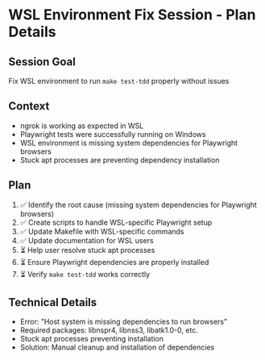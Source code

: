 # WSL Environment Fix Session - Plan Details

## Session Goal
Fix WSL environment to run `make test-tdd` properly without issues

## Context
- ngrok is working as expected in WSL
- Playwright tests were successfully running on Windows
- WSL environment is missing system dependencies for Playwright browsers
- Stuck apt processes are preventing dependency installation

## Plan
1. ✅ Identify the root cause (missing system dependencies for Playwright browsers)
2. ✅ Create scripts to handle WSL-specific Playwright setup
3. ✅ Update Makefile with WSL-specific commands
4. ✅ Update documentation for WSL users
5. ⏳ Help user resolve stuck apt processes
6. ⏳ Ensure Playwright dependencies are properly installed
7. ⏳ Verify `make test-tdd` works correctly

## Technical Details
- Error: "Host system is missing dependencies to run browsers"
- Required packages: libnspr4, libnss3, libatk1.0-0, etc.
- Stuck apt processes preventing installation
- Solution: Manual cleanup and installation of dependencies